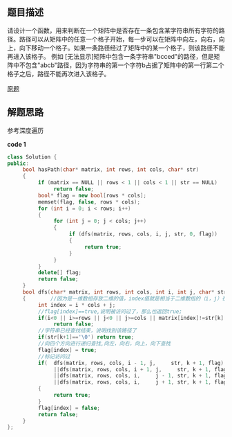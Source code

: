 ## 题目描述

请设计一个函数，用来判断在一个矩阵中是否存在一条包含某字符串所有字符的路径。路径可以从矩阵中的任意一个格子开始，每一步可以在矩阵中向左，向右，向上，向下移动一个格子。如果一条路径经过了矩阵中的某一个格子，则该路径不能再进入该格子。      例如  [无法显示]矩阵中包含一条字符串"bcced"的路径，但是矩阵中不包含"abcb"路径，因为字符串的第一个字符b占据了矩阵中的第一行第二个格子之后，路径不能再次进入该格子。

[原题](https://www.nowcoder.com/practice/c61c6999eecb4b8f88a98f66b273a3cc?tpId=13&tqId=11218&rp=3&ru=/ta/coding-interviews&qru=/ta/coding-interviews/question-ranking)

## 解题思路

参考深度遍历

**code 1**

```c++
class Solution {
public: 
     bool hasPath(char* matrix, int rows, int cols, char* str) 
     { 
          if (matrix == NULL || rows < 1 || cols < 1 || str == NULL) 
               return false;
          bool* flag = new bool[rows * cols];
          memset(flag, false, rows * cols);
          for (int i = 0; i < rows; i++)
          { 
               for (int j = 0; j < cols; j++)
               { 
                    if (dfs(matrix, rows, cols, i, j, str, 0, flag))
                    { 
                         return true; 
                    } 
               } 
          }        
          delete[] flag;
          return false; 
     }       
     bool dfs(char* matrix, int rows, int cols, int i, int j, char* str, int k, bool* flag) 
     {        //因为是一维数组存放二维的值，index值就是相当于二维数组的（i，j）在一维数组的下标       
          int index = i * cols + j;
          //flag[index]==true,说明被访问过了，那么也返回true;       
          if(i<0 || i>=rows || j<0 || j>=cols || matrix[index]!=str[k] || flag[index]==true)
               return false;        
          //字符串已经查找结束，说明找到该路径了   
          if(str[k+1]=='\0') return true;     
          //向四个方向进行递归查找,向左，向右，向上，向下查找   
          flag[index] = true;
          //标记访问过  
          if(  dfs(matrix, rows, cols, i - 1, j,     str, k + 1, flag)     
               ||dfs(matrix, rows, cols, i + 1, j,     str, k + 1, flag)     
               ||dfs(matrix, rows, cols, i,     j - 1, str, k + 1, flag)      
               ||dfs(matrix, rows, cols, i,     j + 1, str, k + 1, flag))     
          {        
               return true;   
          }      
          flag[index] = false;     
          return false;  
     }
};
```



